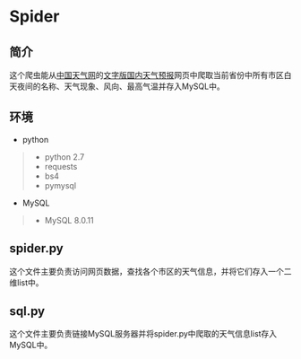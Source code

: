 # Spider
## 简介
这个爬虫能从[中国天气网](http://www.weather.com.cn/)的[文字版国内天气预报](http://www.weather.com.cn/textFC/hb.shtml#)网页中爬取当前省份中所有市区白天夜间的名称、天气现象、风向、最高气温并存入MySQL中。

## 环境
* python
>* python 2.7
>* requests
>* bs4
>* pymysql
* MySQL
>* MySQL 8.0.11

## spider.py
这个文件主要负责访问网页数据，查找各个市区的天气信息，并将它们存入一个二维list中。

## sql.py
这个文件主要负责链接MySQL服务器并将spider.py中爬取的天气信息list存入MySQL中。
